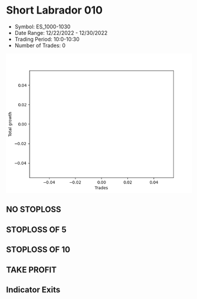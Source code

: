 # Short Labrador 010 
- Symbol: ES_1000-1030
- Date Range: 12/22/2022 - 12/30/2022
- Trading Period: 10:0-10:30
- Number of Trades: 0

![Plot](ShortLabrador010ES_1000-1030.png)
## NO STOPLOSS














## STOPLOSS OF 5














## STOPLOSS OF 10














## TAKE PROFIT











## Indicator Exits



